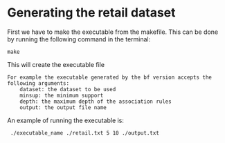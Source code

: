 # Generating the retail dataset
First we have to make the executable from the makefile. This can be done by running the following command in the terminal:
```
make
```
This will create the executable file
```
For example the executable generated by the bf version accepts the following arguments: 
    dataset: the dataset to be used
    minsup: the minimum support
    depth: the maximum depth of the association rules
    output: the output file name
```
An example of running the executable is:
```
 ./executable_name ./retail.txt 5 10 ./output.txt



